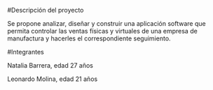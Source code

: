 #Descripción del proyecto

Se propone analizar, diseñar y construir una aplicación software que permita controlar las ventas físicas y virtuales de una empresa de manufactura 
y hacerles el correspondiente seguimiento.

#Integrantes

Natalia Barrera, edad 27 años

Leonardo Molina, edad 21 años
